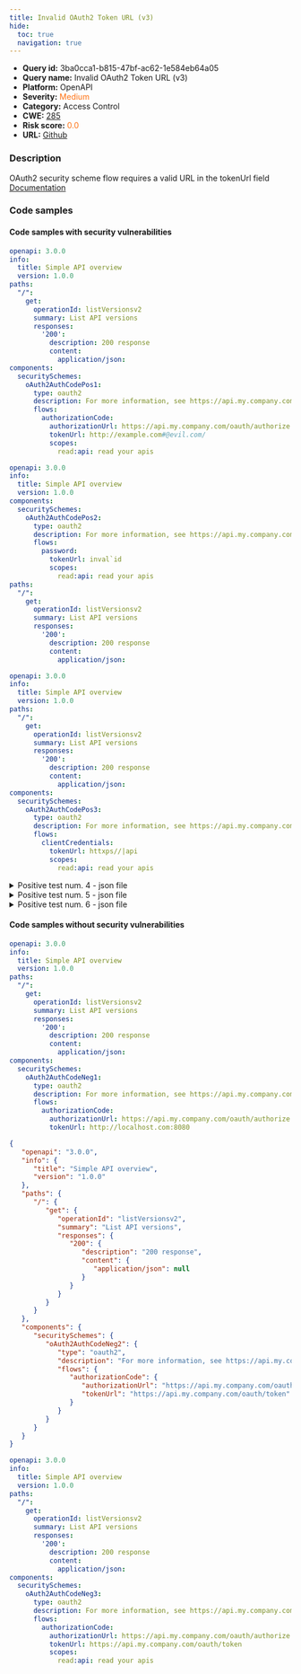 ```yaml
---
title: Invalid OAuth2 Token URL (v3)
hide:
  toc: true
  navigation: true
---
```


<style>
  .highlight .hll {
    background-color: #ff171742;
  }
  .md-content {
    max-width: 1100px;
    margin: 0 auto;
  }
</style>

-   **Query id:** 3ba0cca1-b815-47bf-ac62-1e584eb64a05
-   **Query name:** Invalid OAuth2 Token URL (v3)
-   **Platform:** OpenAPI
-   **Severity:** <span style="color:#ff7213">Medium</span>
-   **Category:** Access Control
-   **CWE:** <a href="https://cwe.mitre.org/data/definitions/285.html" onclick="newWindowOpenerSafe(event, 'https://cwe.mitre.org/data/definitions/285.html')">285</a>
-   **Risk score:** <span style="color:#ff7213">0.0</span>
-   **URL:** [Github](https://github.com/Checkmarx/kics/tree/master/assets/queries/openAPI/3.0/invalid_oauth2_token_url)

### Description
OAuth2 security scheme flow requires a valid URL in the tokenUrl field<br>
[Documentation](https://swagger.io/specification/#oauth-flow-object)

### Code samples
#### Code samples with security vulnerabilities
```yaml title="Positive test num. 1 - yaml file" hl_lines="23"
openapi: 3.0.0
info:
  title: Simple API overview
  version: 1.0.0
paths:
  "/":
    get:
      operationId: listVersionsv2
      summary: List API versions
      responses:
        '200':
          description: 200 response
          content:
            application/json:
components:
  securitySchemes:
    oAuth2AuthCodePos1:
      type: oauth2
      description: For more information, see https://api.my.company.com/docs/oauth
      flows:
        authorizationCode:
          authorizationUrl: https://api.my.company.com/oauth/authorize
          tokenUrl: http://example.com#@evil.com/
          scopes:
            read:api: read your apis

```
```yaml title="Positive test num. 2 - yaml file" hl_lines="12"
openapi: 3.0.0
info:
  title: Simple API overview
  version: 1.0.0
components:
  securitySchemes:
    oAuth2AuthCodePos2:
      type: oauth2
      description: For more information, see https://api.my.company.com/docs/oauth
      flows:
        password:
          tokenUrl: inval`id
          scopes:
            read:api: read your apis
paths:
  "/":
    get:
      operationId: listVersionsv2
      summary: List API versions
      responses:
        '200':
          description: 200 response
          content:
            application/json:

```
```yaml title="Positive test num. 3 - yaml file" hl_lines="22"
openapi: 3.0.0
info:
  title: Simple API overview
  version: 1.0.0
paths:
  "/":
    get:
      operationId: listVersionsv2
      summary: List API versions
      responses:
        '200':
          description: 200 response
          content:
            application/json:
components:
  securitySchemes:
    oAuth2AuthCodePos3:
      type: oauth2
      description: For more information, see https://api.my.company.com/docs/oauth
      flows:
        clientCredentials:
          tokenUrl: httxps//|api
          scopes:
            read:api: read your apis

```
<details><summary>Positive test num. 4 - json file</summary>

```json hl_lines="31"
{
  "openapi": "3.0.0",
  "info": {
    "title": "Simple API overview",
    "version": "1.0.0"
  },
  "paths": {
    "/": {
      "get": {
        "operationId": "listVersionsv2",
        "summary": "List API versions",
        "responses": {
          "200": {
            "description": "200 response",
            "content": {
              "application/json": null
            }
          }
        }
      }
    }
  },
  "components": {
    "securitySchemes": {
      "oAuth2AuthCodePos1": {
        "type": "oauth2",
        "description": "For more information, see https://api.my.company.com/docs/oauth",
        "flows": {
          "authorizationCode": {
            "authorizationUrl": "https://api.my.company.com/oauth/authorize",
            "tokenUrl": "http://example.com#@evil.com/",
            "scopes": {
              "read:api": "read your apis"
            }
          }
        }
      }
    }
  }
}

```
</details>
<details><summary>Positive test num. 5 - json file</summary>

```json hl_lines="14"
{
  "openapi": "3.0.0",
  "info": {
    "title": "Simple API overview",
    "version": "1.0.0"
  },
  "components": {
    "securitySchemes": {
      "oAuth2AuthCodePos2": {
        "type": "oauth2",
        "description": "For more information, see https://api.my.company.com/docs/oauth",
        "flows": {
          "password": {
            "tokenUrl": "inval`id",
            "scopes": {
              "read:api": "read your apis"
            }
          }
        }
      }
    }
  },
  "paths": {
    "/": {
      "get": {
        "operationId": "listVersionsv2",
        "summary": "List API versions",
        "responses": {
          "200": {
            "description": "200 response",
            "content": {
              "application/json": null
            }
          }
        }
      }
    }
  }
}

```
</details>
<details><summary>Positive test num. 6 - json file</summary>

```json hl_lines="30"
{
  "openapi": "3.0.0",
  "info": {
    "title": "Simple API overview",
    "version": "1.0.0"
  },
  "paths": {
    "/": {
      "get": {
        "operationId": "listVersionsv2",
        "summary": "List API versions",
        "responses": {
          "200": {
            "description": "200 response",
            "content": {
              "application/json": null
            }
          }
        }
      }
    }
  },
  "components": {
    "securitySchemes": {
      "oAuth2AuthCodePos3": {
        "type": "oauth2",
        "description": "For more information, see https://api.my.company.com/docs/oauth",
        "flows": {
          "clientCredentials": {
            "tokenUrl": "httxps//|api",
            "scopes": {
              "read:api": "read your apis"
            }
          }
        }
      }
    }
  }
}

```
</details>


#### Code samples without security vulnerabilities
```yaml title="Negative test num. 1 - yaml file"
openapi: 3.0.0
info:
  title: Simple API overview
  version: 1.0.0
paths:
  "/":
    get:
      operationId: listVersionsv2
      summary: List API versions
      responses:
        '200':
          description: 200 response
          content:
            application/json:
components:
  securitySchemes:
    oAuth2AuthCodeNeg1:
      type: oauth2
      description: For more information, see https://api.my.company.com/docs/oauth
      flows:
        authorizationCode:
          authorizationUrl: https://api.my.company.com/oauth/authorize
          tokenUrl: http://localhost.com:8080

```
```json title="Negative test num. 2 - json file"
{
   "openapi": "3.0.0",
   "info": {
      "title": "Simple API overview",
      "version": "1.0.0"
   },
   "paths": {
      "/": {
         "get": {
            "operationId": "listVersionsv2",
            "summary": "List API versions",
            "responses": {
               "200": {
                  "description": "200 response",
                  "content": {
                     "application/json": null
                  }
               }
            }
         }
      }
   },
   "components": {
      "securitySchemes": {
         "oAuth2AuthCodeNeg2": {
            "type": "oauth2",
            "description": "For more information, see https://api.my.company.com/docs/oauth",
            "flows": {
               "authorizationCode": {
                  "authorizationUrl": "https://api.my.company.com/oauth/authorize",
                  "tokenUrl": "https://api.my.company.com/oauth/token"
               }
            }
         }
      }
   }
}

```
```yaml title="Negative test num. 3 - yaml file"
openapi: 3.0.0
info:
  title: Simple API overview
  version: 1.0.0
paths:
  "/":
    get:
      operationId: listVersionsv2
      summary: List API versions
      responses:
        '200':
          description: 200 response
          content:
            application/json:
components:
  securitySchemes:
    oAuth2AuthCodeNeg3:
      type: oauth2
      description: For more information, see https://api.my.company.com/docs/oauth
      flows:
        authorizationCode:
          authorizationUrl: https://api.my.company.com/oauth/authorize
          tokenUrl: https://api.my.company.com/oauth/token
          scopes:
            read:api: read your apis

```

